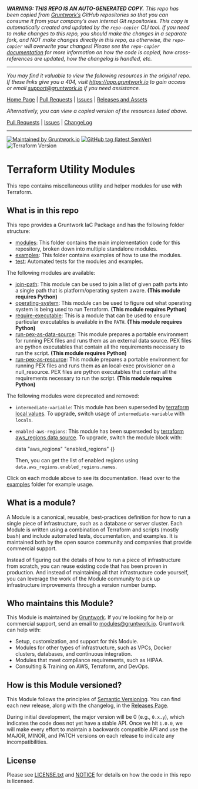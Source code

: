 ***WARNING: THIS REPO IS AN AUTO-GENERATED COPY.*** *This repo has been copied from [Gruntwork’s](https://gruntwork.io/) GitHub repositories so that you can consume it from your company’s own internal Git repositories. This copy is automatically created and updated by the `repo-copier` CLI tool. If you need to make changes to this repo, you should make the changes in a separate fork, and NOT make changes directly in this repo, as otherwise, the `repo-copier` will overwrite your changes! Please see the `repo-copier` [documentation](https://github.com/terraform-modules-krish/repo-copier) for more information on how the code is copied, how cross-references are updated, how the changelog is handled, etc.*

***

_You may find it valuable to view the following resources in the original repo. If these links give you a 404, visit https://app.gruntwork.io to gain access or email support@gruntwork.io if you need assistance._

[Home Page](https://github.com/gruntwork-io/terraform-aws-utilities/) |
[Pull Requests](https://github.com/gruntwork-io/terraform-aws-utilities/pulls) |
[Issues](https://github.com/gruntwork-io/terraform-aws-utilities/issues) |
[Releases and Assets](https://github.com/gruntwork-io/terraform-aws-utilities/releases)

_Alternatively, you can view a copied version of the resources listed above._

[Pull Requests](https://github.com/terraform-modules-krish/terraform-aws-utilities/blob/main/.github/PULL_REQUESTS.md) |
[Issues](https://github.com/terraform-modules-krish/terraform-aws-utilities/blob/main/.github/ISSUES.md) |
[ChangeLog](https://github.com/terraform-modules-krish/terraform-aws-utilities/blob/main/.github/CHANGELOG.md)

***

[![Maintained by Gruntwork.io](https://img.shields.io/badge/maintained%20by-gruntwork.io-%235849a6.svg)](https://gruntwork.io/?ref=repo_package_terraform_utilities)
[![GitHub tag (latest SemVer)](https://img.shields.io/github/tag/gruntwork-io/terraform-aws-utilities.svg?label=latest)](https://github.com/gruntwork-io/terraform-aws-utilities/releases/latest)
![Terraform Version](https://img.shields.io/badge/tf-%3E%3D1.1.0-blue.svg)

# Terraform Utility Modules

This repo contains miscellaneous utility and helper modules for use with Terraform.

## What is in this repo

This repo provides a Gruntwork IaC Package and has the following folder structure:

* [modules](https://github.com/terraform-modules-krish/terraform-aws-utilities/blob/v0.9.3/modules): This folder contains the main implementation code for this repository, broken down into multiple
  standalone modules.
* [examples](https://github.com/terraform-modules-krish/terraform-aws-utilities/blob/v0.9.3/examples): This folder contains examples of how to use the modules.
* [test](https://github.com/terraform-modules-krish/terraform-aws-utilities/blob/v0.9.3/test): Automated tests for the modules and examples.

The following modules are available:

* [join-path](https://github.com/terraform-modules-krish/terraform-aws-utilities/blob/v0.9.3/modules/join-path): This module can be used to join a list of given path parts into a single path that is
  platform/operating system aware. **(This module requires Python)**
* [operating-system](https://github.com/terraform-modules-krish/terraform-aws-utilities/blob/v0.9.3/modules/operating-system): This module can be used to figure out what operating system is being
  used to run Terraform. **(This module requires Python)**
* [require-executable](https://github.com/terraform-modules-krish/terraform-aws-utilities/blob/v0.9.3/modules/require-executable): This is a module that can be used to ensure particular executables
  is available in the `PATH`. **(This module requires Python)**
* [run-pex-as-data-source](https://github.com/terraform-modules-krish/terraform-aws-utilities/blob/v0.9.3/modules/run-pex-as-data-source): This module prepares a portable environment for running PEX
  files and runs them as an external data source. PEX files are python executables that contain all the requirements
  necessary to run the script. **(This module requires Python)**
* [run-pex-as-resource](https://github.com/terraform-modules-krish/terraform-aws-utilities/blob/v0.9.3/modules/run-pex-as-resource): This module prepares a portable environment for running PEX files
  and runs them as an local-exec provisioner on a null_resource. PEX files are python executables that contain all the
  requirements necessary to run the script. **(This module requires Python)**

The following modules were deprecated and removed:

* `intermediate-variable`: This module has been superseded by [terraform local
  values](https://www.terraform.io/docs/configuration/locals.html). To upgrade, switch usage of `intermediate-variable`
  with `locals`.
* `enabled-aws-regions`: This module has been superseded by [terraform aws_regions data
  source](https://www.terraform.io/docs/providers/aws/d/regions.html). To upgrade, switch the module block with:

    data "aws_regions" "enabled_regions" {}

  Then, you can get the list of enabled regions using `data.aws_regions.enabled_regions.names`.


Click on each module above to see its documentation. Head over to the [examples](https://github.com/terraform-modules-krish/terraform-aws-utilities/blob/v0.9.3/examples) folder for example usage.




## What is a module?

A Module is a canonical, reusable, best-practices definition for how to run a single piece of infrastructure, such as a
database or server cluster. Each Module is written using a combination of Terraform and scripts (mostly bash) and
include automated tests, documentation, and examples. It is maintained both by the open source community and companies
that provide commercial support.

Instead of figuring out the details of how to run a piece of infrastructure from scratch, you can reuse existing code
that has been proven in production. And instead of maintaining all that infrastructure code yourself, you can leverage
the work of the Module community to pick up infrastructure improvements through a version number bump.



## Who maintains this Module?

This Module is maintained by [Gruntwork](http://www.gruntwork.io/). If you're looking for help or commercial
support, send an email to [modules@gruntwork.io](mailto:modules@gruntwork.io?Subject=Terraform%20Utilities%20Module).
Gruntwork can help with:

* Setup, customization, and support for this Module.
* Modules for other types of infrastructure, such as VPCs, Docker clusters, databases, and continuous integration.
* Modules that meet compliance requirements, such as HIPAA.
* Consulting & Training on AWS, Terraform, and DevOps.




## How is this Module versioned?

This Module follows the principles of [Semantic Versioning](http://semver.org/). You can find each new release,
along with the changelog, in the [Releases Page](../../releases).

During initial development, the major version will be 0 (e.g., `0.x.y`), which indicates the code does not yet have a
stable API. Once we hit `1.0.0`, we will make every effort to maintain a backwards compatible API and use the MAJOR,
MINOR, and PATCH versions on each release to indicate any incompatibilities.





## License

Please see [LICENSE.txt](https://github.com/terraform-modules-krish/terraform-aws-utilities/blob/v0.9.3/LICENSE.txt) and [NOTICE](https://github.com/terraform-modules-krish/terraform-aws-utilities/blob/v0.9.3/NOTICE) for details on how the code in this repo is licensed.

